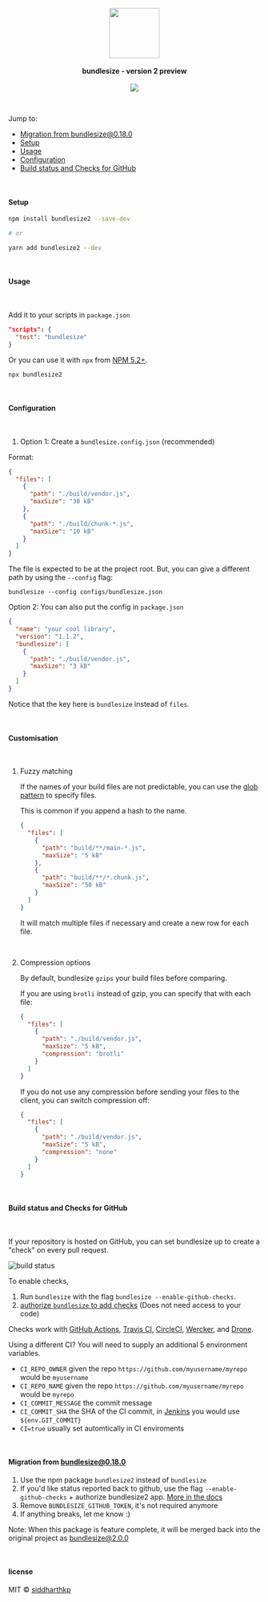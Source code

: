 <p align="center">
  <img src="https://cdn.rawgit.com/siddharthkp/bundlesize/master/art/logo.png" height="100px">
  <br><br>
  <b>bundlesize - version 2 preview</b>
  <br><br>
  <img src="https://img.shields.io/badge/status-preview-yellow?style=flat"/>
</p>

&nbsp;

Jump to:

- [Migration from bundlesize@0.18.0](#migration-from-bundlesize0180)
- [Setup](#setup)
- [Usage](#usage)
- [Configuration](#configuration)
- [Build status and Checks for GitHub](#build-status-and-checks-for-github)


&nbsp;

#### Setup

```sh
npm install bundlesize2 --save-dev

# or

yarn add bundlesize2 --dev
```

&nbsp;

#### Usage

&nbsp;

Add it to your scripts in `package.json`

```json
"scripts": {
  "test": "bundlesize"
}
```

Or you can use it with `npx` from [NPM 5.2+](https://medium.com/@maybekatz/introducing-npx-an-npm-package-runner-55f7d4bd282b).

```sh
npx bundlesize2
```

&nbsp;

#### Configuration

&nbsp;

1. Option 1: Create a `bundlesize.config.json` (recommended)

Format:

```json
{
  "files": [
    {
      "path": "./build/vendor.js",
      "maxSize": "30 kB"
    },
    {
      "path": "./build/chunk-*.js",
      "maxSize": "10 kB"
    }
  ]
}
```

The file is expected to be at the project root. But, you can give a different path by using the `--config` flag:

```
bundlesize --config configs/bundlesize.json
```

Option 2: You can also put the config in `package.json`

```json
{
  "name": "your cool library",
  "version": "1.1.2",
  "bundlesize": [
    {
      "path": "./build/vendor.js",
      "maxSize": "3 kB"
    }
  ]
}
```

Notice that the key here is `bundlesize` instead of `files`.

&nbsp;

#### Customisation

&nbsp;

1. Fuzzy matching

   If the names of your build files are not predictable, you can use the [glob pattern](https://github.com/isaacs/node-glob) to specify files.

   This is common if you append a hash to the name.

   ```json
   {
     "files": [
       {
         "path": "build/**/main-*.js",
         "maxSize": "5 kB"
       },
       {
         "path": "build/**/*.chunk.js",
         "maxSize": "50 kB"
       }
     ]
   }
   ```

   It will match multiple files if necessary and create a new row for each file.

   &nbsp;

2. Compression options

   By default, bundlesize `gzips` your build files before comparing.

   If you are using `brotli` instead of gzip, you can specify that with each file:

   ```json
   {
     "files": [
       {
         "path": "./build/vendor.js",
         "maxSize": "5 kB",
         "compression": "brotli"
       }
     ]
   }
   ```

   If you do not use any compression before sending your files to the client, you can switch compression off:

   ```json
   {
     "files": [
       {
         "path": "./build/vendor.js",
         "maxSize": "5 kB",
         "compression": "none"
       }
     ]
   }
   ```

&nbsp;

#### Build status and Checks for GitHub

&nbsp;

If your repository is hosted on GitHub, you can set bundlesize up to create a "check" on every pull request.

![build status](https://cdn.rawgit.com/siddharthkp/bundlesize/master/art/status.png)

To enable checks,

1. Run `bundlesize` with the flag `bundlesize --enable-github-checks`.
2. [authorize `bundlesize` to add checks](https://github.com/apps/bundlesize2) (Does not need access to your code)

Checks work with [GitHub Actions](https://github.com/features/actions), [Travis CI](https://travis-ci.org), [CircleCI](https://circleci.com/), [Wercker](http://www.wercker.com), and [Drone](http://readme.drone.io/).

Using a different CI? You will need to supply an additional 5 environment variables.

- `CI_REPO_OWNER` given the repo `https://github.com/myusername/myrepo` would be `myusername`
- `CI_REPO_NAME` given the repo `https://github.com/myusername/myrepo` would be `myrepo`
- `CI_COMMIT_MESSAGE` the commit message
- `CI_COMMIT_SHA` the SHA of the CI commit, in [Jenkins](https://jenkins.io/) you would use `${env.GIT_COMMIT}`
- `CI=true` usually set automtically in CI enviroments

&nbsp;

#### Migration from bundlesize@0.18.0

1. Use the npm package `bundlesize2` instead of `bundlesize`
2. If you'd like status reported back to github, use the flag `--enable-github-checks` + authorize bundlesize2 app. [More in the docs](https://github.com/siddharthkp/bundlesize2#build-status-and-checks-for-github)
3. Remove `BUNDLESIZE_GITHUB_TOKEN`, it's not required anymore
4. If anything breaks, let me know :)

Note: When this package is feature complete, it will be merged back into the original project as bundlesize@2.0.0

&nbsp;

#### license

MIT © [siddharthkp](https://github.com/siddharthkp)
